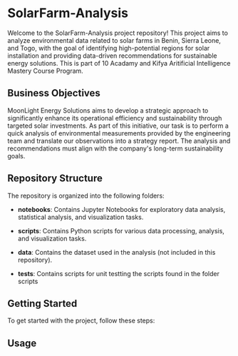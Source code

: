 # SolarFarm-Analysis

Welcome to the SolarFarm-Analysis project repository! This project aims to analyze environmental data related to solar farms in Benin, Sierra Leone, and Togo, with the goal of identifying high-potential regions for solar installation and providing data-driven recommendations for sustainable energy solutions. This is part of 10 Acadamy and Kifya Aritificial Intelligence Mastery Course Program.

## Business Objectives

MoonLight Energy Solutions aims to develop a strategic approach to significantly enhance its operational efficiency and sustainability through targeted solar investments. As part of this initiative, our task is to perform a quick analysis of environmental measurements provided by the engineering team and translate our observations into a strategy report. The analysis and recommendations must align with the company's long-term sustainability goals.

## Repository Structure

The repository is organized into the following folders:

- **notebooks**: Contains Jupyter Notebooks for exploratory data analysis, statistical analysis, and visualization tasks.
- **scripts**: Contains Python scripts for various data processing, analysis, and visualization tasks.
- **data**: Contains the dataset used in the analysis (not included in this repository).
- **tests**: Contains scripts for unit testting the scripts found in the folder scripts


## Getting Started

To get started with the project, follow these steps:



## Usage